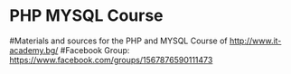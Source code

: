 PHP MYSQL Course
================

#Materials and sources for the PHP and MYSQL Course of http://www.it-academy.bg/
#Facebook Group: https://www.facebook.com/groups/1567876590111473